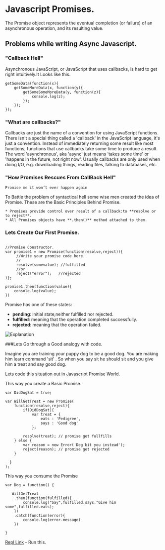 # Javascript Promises.

The Promise object represents the eventual completion (or failure) of an asynchronous operation, and its resulting value.

## Problems while writing Async Javascript.

### "Callback Hell"

Asynchronous JavaScript, or JavaScript that uses callbacks, is hard to get right intuitively.It Looks like this.

```
getSomeData(function(x){
    getSomeMoreData(x, function(y){
        getSomeSomeMoreData(y, function(z){ 
            console.log(z);
        });
    });
});

```

### "What are callbacks?"

Callbacks are just the name of a convention for using JavaScript functions. There isn't a special thing called a 'callback' in the JavaScript language, it's just a convention. Instead of immediately returning some result like most functions, functions that use callbacks take some time to produce a result. The word 'asynchronous', aka 'async' just means 'takes some time' or 'happens in the future, not right now'. Usually callbacks are only used when doing I/O, e.g. downloading things, reading files, talking to databases, etc.

### "How Promises Rescues From CallBack Hell"

`Promise me it won’t ever happen again`

To Battle the problem of syntactical hell some wise men created the idea of Promise.
These are the Basic Principles Behind Promise.

```
* Promises provide control over result of a callback:to **resolve or to reject**.
* All Promises objects have **.then()** method attached to them.

```
### Lets Create Our First Promise.

```

//Promise Constructor.
var promise1 = new Promise(function(resolve,reject)){
     //Write your promise code here.
     //
     resolve(somevalue); //fulfilled
     //or
     reject("error");   //rejected
)};

promise1.then(function(value){
    console.log(value);
})

```

Promise has one of these states:

* **pending**: initial state,neither fulfilled nor rejected.
* **fulfilled**: meaning that the operation completed successfully.
* **rejected**: meaning that the operation failed.

![Explanation](https://mdn.mozillademos.org/files/15911/promises.png)

###Lets Go through a Good analogy with code.

Imagine you are training your puppy dog to be a good dog. You are making him learn command 'sit' . So when you say sit he should sit and you give him a treat and say good dog.

Lets code this situation out in Javascript Promise World.

This way you create a Basic Promise.

```
var DidDogSat = true;

var WillGetTreat = new Promise(
    function(resolve,reject){
        if(DidDogSat){
            var treat = {
                eats : 'Pedigree',
                says : 'Good dog'
            };
        
        resolve(treat); // promise get fullfills
    } else {
        var reason = new Error('Dog bit you instead');
        reject(reason); // promise get rejected
    }
   
  }
);

```

This way you consume the Promise

```
var Dog = function() {

   WillGetTreat
    .then(function(fulfilled){
        console.log("Say",fulfilled.says,"Give him some",fulfilled.eats);
    })
    .catch(function(error){
        console.log(error.message)
    })
    
}

```
[Repl Link](https://repl.it/@surajk202/promise-example) - Run this.

